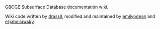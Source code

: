 GBCGE Subsurface Database documentation wiki. 

Wiki code written by [drassil](github.com/drassil), modified and maintained by [emilyodean](github.com/emilyodean) and [elijahmlawsky](github.com/elijahmlawsky).

